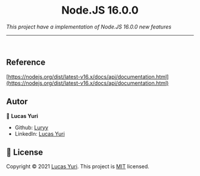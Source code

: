 <h1 align="center">Node.JS 16.0.0 </h1>

_This project have a implementation of Node.JS 16.0.0 new features_

----
<br/>

## Reference
[https://nodejs.org/dist/latest-v16.x/docs/api/documentation.html](https://nodejs.org/dist/latest-v16.x/docs/api/documentation.html)

## Autor

👤 **Lucas Yuri**

- Github: [Luryy](https://github.com/luryy)
- LinkedIn: [Lucas Yuri](https://linkedin.com/in/lucas-yuri)


## 📝 License

Copyright © 2021 [Lucas Yuri](https://github.com/luryy).
This project is [MIT](LICENSE) licensed.
